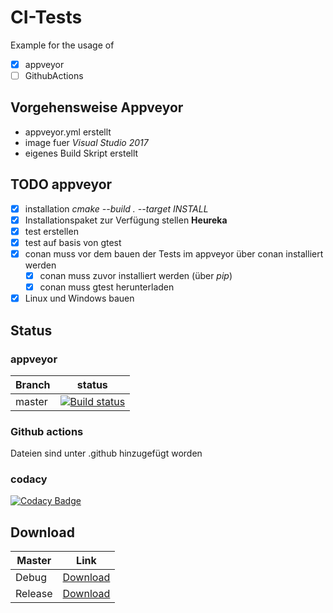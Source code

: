 # CI-Tests
Example for the usage of 
- [x] appveyor
- [ ] GithubActions

## Vorgehensweise Appveyor
- appveyor.yml erstellt
- image fuer *Visual Studio 2017*
- eigenes Build Skript erstellt

## TODO appveyor

- [x] installation *cmake --build . --target INSTALL*
- [x] Installationspaket zur Verfügung stellen **Heureka**
- [x] test erstellen
- [x] test auf basis von gtest
- [x] conan muss vor dem bauen der Tests im appveyor über conan installiert werden
    - [x] conan muss zuvor installiert werden (über *pip*)
    - [x] conan muss gtest herunterladen
    
- [x] Linux und Windows bauen

## Status

### appveyor
|Branch|status|
|----|----|
|master|[![Build status](https://ci.appveyor.com/api/projects/status/960mgtdgpo14mdj3/branch/master?svg=true)](https://ci.appveyor.com/project/PinkySan/appveyorexample/branch/master)|

### Github actions
Dateien sind unter .github hinzugefügt worden
### codacy
[![Codacy Badge](https://app.codacy.com/project/badge/Grade/58f94a3f784e48c6827f6ef60c135da9)](https://www.codacy.com/manual/PinkySan/CI-Example?utm_source=github.com&amp;utm_medium=referral&amp;utm_content=PinkySan/CI-Example&amp;utm_campaign=Badge_Grade)

## Download

|Master|Link|
|----|----|
|Debug|[Download](https://ci.appveyor.com/api/projects/PinkySan/appveyorExample/artifacts/pkgHello.zip?job=Configuration%3A+Debug)|
|Release|[Download](https://ci.appveyor.com/api/projects/PinkySan/appveyorExample/artifacts/pkgHello.zip?job=Configuration%3A+Release)|
